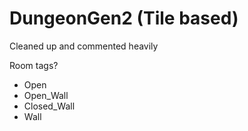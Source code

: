 # DungeonGen2 (Tile based)
Cleaned up and commented heavily 

Room tags?
- Open
- Open_Wall
- Closed_Wall
- Wall
